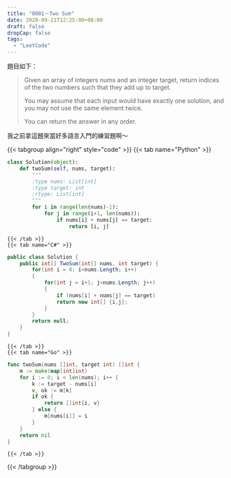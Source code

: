 ```yaml
---
title: "0001－Two Sum"
date: 2020-09-21T12:25:00+08:00
draft: false
dropCap: false
tags:
  - "LeetCode"
---
```


題目如下：

> Given an array of integers nums and an integer target, return indices of the two numbers such that they add up to target.
>
> You may assume that each input would have exactly one solution, and you may not use the same element twice.
>
> You can return the answer in any order.

我之前拿這題來當好多語言入門的練習題啊～

{{< tabgroup align="right" style="code" >}}
    {{< tab name="Python" >}}
```python
class Solution(object):
    def twoSum(self, nums, target):
        """
        :type nums: List[int]
        :type target: int
        :rtype: List[int]
        """
        for i in range(len(nums)-1):
            for j in range(i+1, len(nums)):
                if nums[i] + nums[j] == target:
                    return [i, j]
```
    {{< /tab >}}
    {{< tab name="C#" >}}
```csharp
public class Solution {
    public int[] TwoSum(int[] nums, int target) {
        for(int i = 0; i<nums.Length; i++)
        {
            for(int j = i+1; j<nums.Length; j++)
            {
                if (nums[i] + nums[j] == target)
                return new int[] {i,j};
            }
        }
        return null;
    }
}
```
    {{< /tab >}}
    {{< tab name="Go" >}}
```go
func twoSum(nums []int, target int) []int {
	m := make(map[int]int)
	for i := 0; i < len(nums); i++ {
		k := target - nums[i]
		v, ok := m[k]
		if ok {
			return []int{i, v}
		} else {
			m[nums[i]] = i
		}
	}
	return nil
}
```
    {{< /tab >}}
{{< /tabgroup >}}
